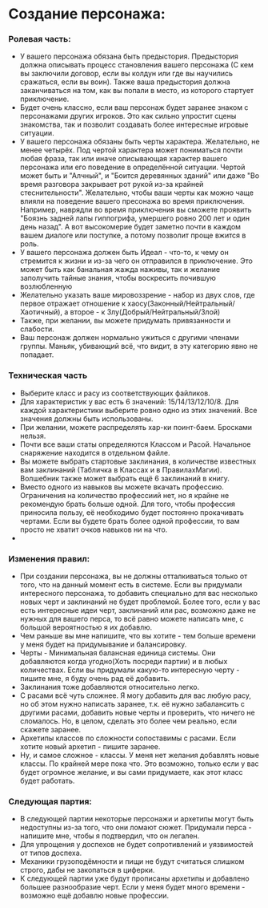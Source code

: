 # Создание персонажа:

### Ролевая часть:
- У вашего персонажа обязана быть предыстория. Предыстория должна описывать процесс становления вашего персонажа (С кем вы заключили договор, если вы колдун или где вы научились сражаться, если вы воин). Также ваша предыстория должна заканчиваться на том, как вы попали в место, из которого стартует приключение.
- Будет очень классно, если ваш персонаж будет заранее знаком с персонажами других игроков. Это как сильно упростит сцены знакомства, так и позволит создавать более интересные игровые ситуации.
- У вашего персонажа обязаны быть черты характера. Желательно, не менее четырёх. Под чертой характера может пониматься почти любая фраза, так или иначе описывающая характер вашего персонажа или его поведение в определённой ситуации. Чертой может быть и "Алчный", и "Боится деревянных зданий" или даже "Во время разговора закрывает рот рукой из-за крайней стеснительности". Желательно, чтобы ваши черты как можно чаще влияли на поведение вашего пресонажа во время приключения. Например, наврядли во время приключения вы сможете проявить "Боязнь задней лапы гиппогрифа, умершего ровно 200 лет и один день назад". А вот высокомерие будет заметно почти в каждом вашем диалоге или поступке, а потому позволит проще вжится в роль.
- У вашего персонажа должен быть Идеал - что-то, к чему он стремится к жизни и из-за чего он отправился в приключение. Это может быть как банальная жажда наживы, так и желание заполучить тайные знания, чтобы воскресить почившую возлюбленную
- Желательно указать ваше мировоззрение - набор из двух слов, где первое отражает отношение к хаосу(Законный/Нейтральный/Хаотичный), а второе - к Злу(Добрый/Нейтральный/Злой)
- Также, при желании, вы можете придумать привязанности и слабости.
- Ваш персонаж должен нормально ужиться с другими членами группы. Маньяк, убивающий всё, что видит, в эту категорию явно не попадает.
  

### Техническая часть
- Выберите класс и расу из соответствующих файликов.
- Для характеристик у вас есть 6 значений: 15/14/13/12/10/8. Для каждой характеристики выберите ровно одно из этих значений. Все значения должны быть использованы.
- При желании, можете распределять хар-ки поинт-баем. Бросками нельзя.
- Почти все ваши статы определяются Классом и Расой. Начальное снаряжение находится в отдельном файле.
- Вы можете выбрать стартовые заклинания, в количестве известных вам заклинаний (Табличка в Классах и в ПравилахМагии). Волшебник также может выбрать ещё 6 заклинаний в книгу.
- Вместо одного из навыков вы можете вкачать профессию. Ограничения на количество профессиий нет, но я крайне не рекомендую брать больше одной. Для того, чтобы профессия приносила пользу, её необходимо будет постоянно прокачивать чертами. Если вы будете брать более одной профессии, то вам просто не хватит очков навыков ни на что.
- 

### Изменения правил:
- При создании персонажа, вы не должны отталкиваться только от того, что на данный момент есть в системе. Если вы придумали интересного персонажа, то добавить специально для вас несколько новых черт и заклинаний не будет проблемой. Более того, если у вас есть интересные идеи черт, заклинаний или рас, возможно даже не нужных для вашего перса, то всё равно можете написать мне, с большой вероятностью я их добавлю.
- Чем раньше вы мне напишите, что вы хотите - тем больше времени у меня будет на придумывание и балансировку.
- Черты - Минимальная балансная единица системы. Они добавляются когда угодно(Хоть посреди партии) и в любых количествах. Если вы придумали какую-то интересную черту - пишите мне, я буду очень рад её добавить.
- Заклинания тоже добавляются относительно легко.
- С расами всё чуть сложнее. Я могу добавить для вас любую расу, но об этом нужно написать заранее, т.к. её нужно забалансить с другими расами, добавить новые черты и проверить, что ничего не сломалось. Но, в целом, сделать это более чем реально, если скажете заранее.
- Архетипы классов по сложности сопоставимы с расами. Если хотите новый архетип - пишите заранее.
- Ну, и самое сложное - классы. У меня нет желания добавлять новые классы. По крайней мере пока что. Это возможно, только если у вас будет огромное желание, и вы сами придумаете, как этот класс будет работать.

### Следующая партия:
- В следующей партии некоторые персонажи и архетипы могут быть недоступны из-за того, что они ломают сюжет. Придумали перса - напишите мне, чтобы я подтвердил, что он легален.
- Для упрощения у доспехов не будет сопротивлений и уязвимостей от типов доспеха.
- Механики грузоподёмности и пищи не будут считаться слишком строго, дабы не закопаться в циферки.
- К следующей партии уже будут прописаны архетипы и добавлено большее разнообразие черт. Если у меня будет много времени - возможно ещё добавлю новые профессии.


